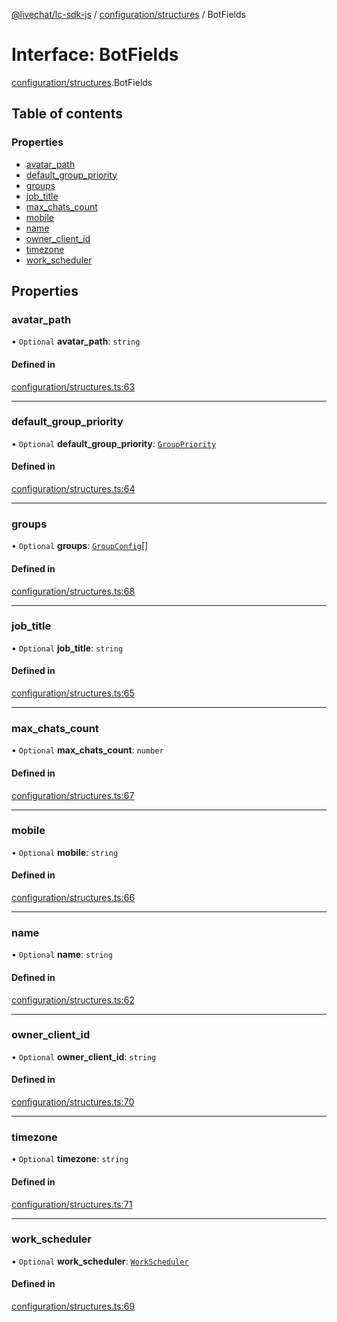 [@livechat/lc-sdk-js](../README.md) / [configuration/structures](../modules/configuration_structures.md) / BotFields

# Interface: BotFields

[configuration/structures](../modules/configuration_structures.md).BotFields

## Table of contents

### Properties

- [avatar\_path](configuration_structures.BotFields.md#avatar_path)
- [default\_group\_priority](configuration_structures.BotFields.md#default_group_priority)
- [groups](configuration_structures.BotFields.md#groups)
- [job\_title](configuration_structures.BotFields.md#job_title)
- [max\_chats\_count](configuration_structures.BotFields.md#max_chats_count)
- [mobile](configuration_structures.BotFields.md#mobile)
- [name](configuration_structures.BotFields.md#name)
- [owner\_client\_id](configuration_structures.BotFields.md#owner_client_id)
- [timezone](configuration_structures.BotFields.md#timezone)
- [work\_scheduler](configuration_structures.BotFields.md#work_scheduler)

## Properties

### avatar\_path

• `Optional` **avatar\_path**: `string`

#### Defined in

[configuration/structures.ts:63](https://github.com/livechat/lc-sdk-js/blob/4da1eb6/src/configuration/structures.ts#L63)

___

### default\_group\_priority

• `Optional` **default\_group\_priority**: [`GroupPriority`](../enums/configuration_structures.GroupPriority.md)

#### Defined in

[configuration/structures.ts:64](https://github.com/livechat/lc-sdk-js/blob/4da1eb6/src/configuration/structures.ts#L64)

___

### groups

• `Optional` **groups**: [`GroupConfig`](configuration_structures.GroupConfig.md)[]

#### Defined in

[configuration/structures.ts:68](https://github.com/livechat/lc-sdk-js/blob/4da1eb6/src/configuration/structures.ts#L68)

___

### job\_title

• `Optional` **job\_title**: `string`

#### Defined in

[configuration/structures.ts:65](https://github.com/livechat/lc-sdk-js/blob/4da1eb6/src/configuration/structures.ts#L65)

___

### max\_chats\_count

• `Optional` **max\_chats\_count**: `number`

#### Defined in

[configuration/structures.ts:67](https://github.com/livechat/lc-sdk-js/blob/4da1eb6/src/configuration/structures.ts#L67)

___

### mobile

• `Optional` **mobile**: `string`

#### Defined in

[configuration/structures.ts:66](https://github.com/livechat/lc-sdk-js/blob/4da1eb6/src/configuration/structures.ts#L66)

___

### name

• `Optional` **name**: `string`

#### Defined in

[configuration/structures.ts:62](https://github.com/livechat/lc-sdk-js/blob/4da1eb6/src/configuration/structures.ts#L62)

___

### owner\_client\_id

• `Optional` **owner\_client\_id**: `string`

#### Defined in

[configuration/structures.ts:70](https://github.com/livechat/lc-sdk-js/blob/4da1eb6/src/configuration/structures.ts#L70)

___

### timezone

• `Optional` **timezone**: `string`

#### Defined in

[configuration/structures.ts:71](https://github.com/livechat/lc-sdk-js/blob/4da1eb6/src/configuration/structures.ts#L71)

___

### work\_scheduler

• `Optional` **work\_scheduler**: [`WorkScheduler`](configuration_structures.WorkScheduler.md)

#### Defined in

[configuration/structures.ts:69](https://github.com/livechat/lc-sdk-js/blob/4da1eb6/src/configuration/structures.ts#L69)
